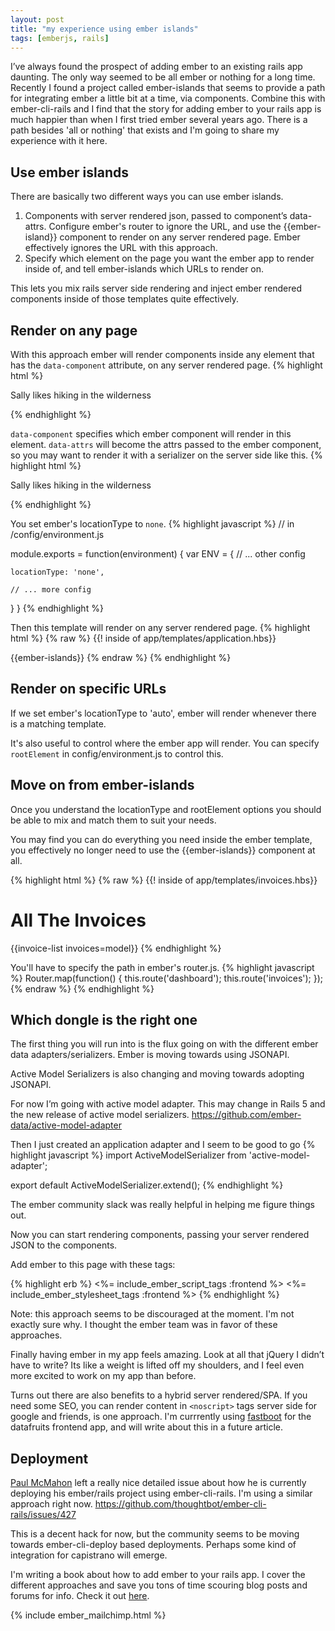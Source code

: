 ```yaml
---
layout: post
title: "my experience using ember islands"
tags: [emberjs, rails]
---
```


I’ve always found the prospect of adding ember to an existing rails app daunting. The only way seemed to be all ember or nothing for a long time. Recently I found a project called ember-islands that seems to provide a path for integrating ember a little bit at a time, via components. Combine this with ember-cli-rails and I find that the story for adding ember to your rails app is much happier than when I first tried ember several years ago. There is a path besides 'all or nothing' that exists and I'm going to share my experience with it here.

## Use ember islands

There are basically two different ways you can use ember islands.

1. Components with server rendered json, passed to component’s data-attrs.
   Configure ember's router to ignore the URL, and use the {{ember-island}}
   component to render on any server rendered page. Ember effectively ignores
   the URL with this approach.
2. Specify which element on the page you want the ember app to render inside of,
   and tell ember-islands which URLs to render on.

This lets you mix rails server side rendering and inject ember rendered
components inside of those templates quite effectively.

## Render on any page

With this approach ember will render components inside any element that has the
`data-component` attribute, on any server rendered page.
{% highlight html %}
<div
  data-component='user-profile'
  data-attrs='{"name": "Sally User", "id": "4"}'>

  <p>Sally likes hiking in the wilderness</p>

</div>
{% endhighlight %}

`data-component` specifies which ember component will render in this element.
`data-attrs` will become the attrs passed to the ember component, so you may
want to render it with a serializer on the server side like this.
{% highlight html %}
<div
  data-component='user-profile'
  data-attrs='<%= @user.to_json %>'>

  <p>Sally likes hiking in the wilderness</p>

</div>
{% endhighlight %}

You set ember's locationType to `none`.
{% highlight javascript %}
// in /config/environment.js

module.exports = function(environment) {
  var ENV = {
    // ... other config

    locationType: 'none',

    // ... more config
  }
}
{% endhighlight %}

Then this template will render on any server rendered page.
{% highlight html %}
{% raw %}
{{! inside of app/templates/application.hbs}}

{{ember-islands}}
{% endraw %}
{% endhighlight %}

## Render on specific URLs

If we set ember's locationType to 'auto', ember will render whenever there is a
matching template.

It's also useful to control where the ember app will render. You can specify
`rootElement` in config/environment.js to control this.

## Move on from ember-islands

Once you understand the locationType and rootElement options you should be able
to mix and match them to suit your needs.

You may find you can do everything you need inside the ember template, you
effectively no longer need to use the {{ember-islands}} component at all.

{% highlight html %}
{% raw %}
{{! inside of app/templates/invoices.hbs}}
<h1>All The Invoices</h1>
{{invoice-list invoices=model}}
{% endhighlight %}

You'll have to specify the path in ember's router.js.
{% highlight javascript %}
Router.map(function() {
  this.route('dashboard');
  this.route('invoices');
});
{% endraw %}
{% endhighlight %}

## Which dongle is the right one

The first thing you will run into is the flux going on with the different ember data adapters/serializers. Ember is moving towards using JSONAPI.

Active Model Serializers is also changing and moving towards adopting JSONAPI.

For now I’m going with active model adapter. This may change in Rails 5 and the new release of active model serializers.
https://github.com/ember-data/active-model-adapter

Then I just created an application adapter and I seem to be good to go
{% highlight javascript %}
import ActiveModelSerializer from 'active-model-adapter';

export default ActiveModelSerializer.extend();
{% endhighlight %}

The ember community slack was really helpful in helping me figure things out.

Now you can start rendering components, passing your server rendered JSON to the components.

Add ember to this page with these tags:

{% highlight erb %}
<%= include_ember_script_tags :frontend %>
<%= include_ember_stylesheet_tags :frontend %>
{% endhighlight %}

Note: this approach seems to be discouraged at the moment.
I'm not exactly sure why. I thought the ember team was in favor of these
approaches.

Finally having ember in my app feels amazing. Look at all that jQuery I didn’t have to write?
Its like a weight is lifted off my shoulders, and I feel even more excited to work on my app than before.

Turns out there are also benefits to a hybrid server rendered/SPA. If you need some SEO, you can render content in `<noscript>` tags server side for google and friends, is one approach. I'm currrently using [fastboot](https://ember-fastboot.com/) for the datafruits frontend app, and will write about this in a future article.

## Deployment

[Paul McMahon](tokyodev.com) left a really nice detailed issue about how he is currently deploying his ember/rails project using ember-cli-rails. I'm using a similar approach right now.
https://github.com/thoughtbot/ember-cli-rails/issues/427

This is a decent hack for now, but the community seems to be moving towards ember-cli-deploy based deployments. Perhaps some kind of integration for capistrano will emerge.

I'm writing a book about how to add ember to your rails app. I cover the
different approaches and save you tons of time scouring blog posts and forums
for info. Check it out [here](/emberyourrails).

{% include ember_mailchimp.html %}
